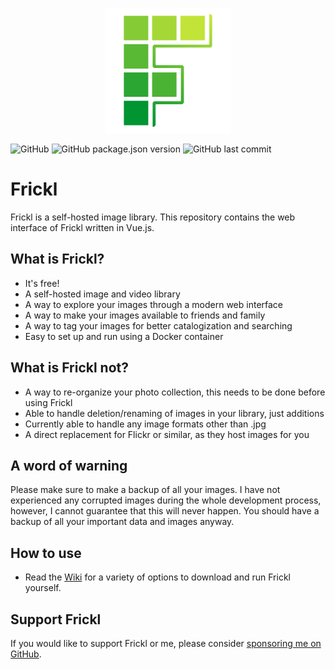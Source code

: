 <p align="center">
  <img src="https://raw.githubusercontent.com/sebastian-raubach/frickl-web/master/src/assets/frickl.svg?sanitize=true" width="200" alt="Logo">
</p>

![GitHub](https://img.shields.io/github/license/sebastian-raubach/frickl-web)
![GitHub package.json version](https://img.shields.io/github/package-json/v/sebastian-raubach/frickl-web)
![GitHub last commit](https://img.shields.io/github/last-commit/sebastian-raubach/frickl-web)

# Frickl

Frickl is a self-hosted image library. This repository contains the web interface of Frickl written in Vue.js.

## What is Frickl?
- It's free!
- A self-hosted image and video library
- A way to explore your images through a modern web interface
- A way to make your images available to friends and family
- A way to tag your images for better catalogization and searching
- Easy to set up and run using a Docker container

## What is Frickl not?
- A way to re-organize your photo collection, this needs to be done before using Frickl
- Able to handle deletion/renaming of images in your library, just additions
- Currently able to handle any image formats other than .jpg
- A direct replacement for Flickr or similar, as they host images for you

## A word of warning
Please make sure to make a backup of all your images. I have not experienced any corrupted images during the whole development process, however, I cannot guarantee that this will never happen. You should have a backup of all your important data and images anyway.

## How to use

- Read the [Wiki](../../wiki/) for a variety of options to download and run Frickl yourself.

## Support Frickl

If you would like to support Frickl or me, please consider [sponsoring me on GitHub](https://github.com/sponsors/sebastian-raubach).
